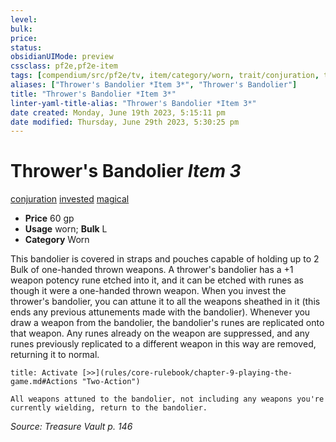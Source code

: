```yaml
---
level:
bulk:
price:
status:
obsidianUIMode: preview
cssclass: pf2e,pf2e-item
tags: [compendium/src/pf2e/tv, item/category/worn, trait/conjuration, trait/invested, trait/magical]
aliases: ["Thrower's Bandolier *Item 3*", "Thrower's Bandolier"]
title: "Thrower's Bandolier *Item 3*"
linter-yaml-title-alias: "Thrower's Bandolier *Item 3*"
date created: Monday, June 19th 2023, 5:15:11 pm
date modified: Thursday, June 29th 2023, 5:30:25 pm
---
```


# Thrower's Bandolier *Item 3*

[conjuration](rules/traits/conjuration.md) [invested](rules/traits/invested.md) [magical](rules/traits/magical.md)  

- **Price** 60 gp
- **Usage** worn; **Bulk** L
- **Category** Worn

This bandolier is covered in straps and pouches capable of holding up to 2 Bulk of one-handed thrown weapons. A thrower's bandolier has a +1 weapon potency rune etched into it, and it can be etched with runes as though it were a one-handed thrown weapon. When you invest the thrower's bandolier, you can attune it to all the weapons sheathed in it (this ends any previous attunements made with the bandolier). Whenever you draw a weapon from the bandolier, the bandolier's runes are replicated onto that weapon. Any runes already on the weapon are suppressed, and any runes previously replicated to a different weapon in this way are removed, returning it to normal.

```ad-embed-ability
title: Activate [>>](rules/core-rulebook/chapter-9-playing-the-game.md#Actions "Two-Action")

All weapons attuned to the bandolier, not including any weapons you're currently wielding, return to the bandolier.
```

*Source: Treasure Vault p. 146*
